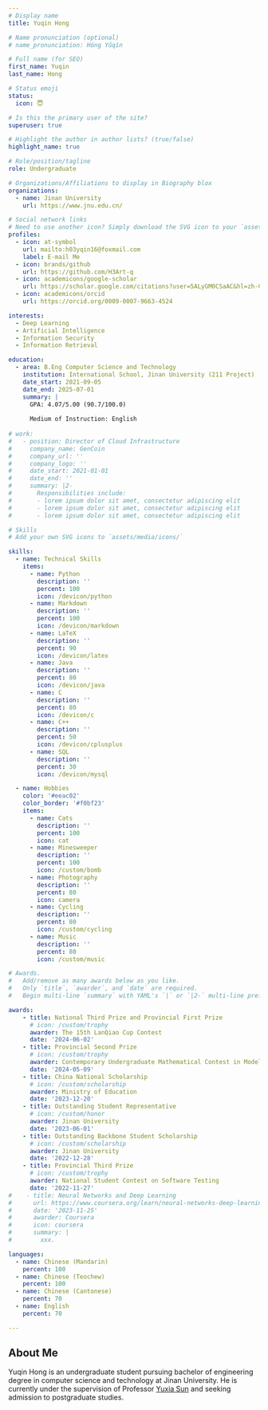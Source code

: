 ```yaml
---
# Display name
title: Yuqin Hong

# Name pronunciation (optional)
# name_pronunciation: Hóng Yǔqín 

# Full name (for SEO)
first_name: Yuqin
last_name: Hong

# Status emoji
status:
  icon: 😇

# Is this the primary user of the site?
superuser: true

# Highlight the author in author lists? (true/false)
highlight_name: true

# Role/position/tagline
role: Undergraduate

# Organizations/Affiliations to display in Biography blox
organizations:
  - name: Jinan University
    url: https://www.jnu.edu.cn/

# Social network links
# Need to use another icon? Simply download the SVG icon to your `assets/media/icons/` folder.
profiles:
  - icon: at-symbol
    url: mailto:h03yqin16@foxmail.com
    label: E-mail Me
  - icon: brands/github
    url: https://github.com/H3Art-q
  - icon: academicons/google-scholar
    url: https://scholar.google.com/citations?user=5ALyGM0CSaAC&hl=zh-CN
  - icon: academicons/orcid
    url: https://orcid.org/0009-0007-9663-4524

interests:
  - Deep Learning
  - Artificial Intelligence
  - Information Security
  - Information Retrieval

education:
  - area: B.Eng Computer Science and Technology
    institution: International School, Jinan University (211 Project)
    date_start: 2021-09-05
    date_end: 2025-07-01
    summary: |
      GPA: 4.07/5.00 (90.7/100.0)
          
      Medium of Instruction: English
      
# work:
#   - position: Director of Cloud Infrastructure
#     company_name: GenCoin
#     company_url: ''
#     company_logo: ''
#     date_start: 2021-01-01
#     date_end: ''
#     summary: |2-
#       Responsibilities include:
#       - lorem ipsum dolor sit amet, consectetur adipiscing elit
#       - lorem ipsum dolor sit amet, consectetur adipiscing elit
#       - lorem ipsum dolor sit amet, consectetur adipiscing elit

# Skills
# Add your own SVG icons to `assets/media/icons/`

skills:
  - name: Technical Skills
    items:
      - name: Python
        description: ''
        percent: 100
        icon: /devicon/python
      - name: Markdown
        description: ''
        percent: 100
        icon: /devicon/markdown
      - name: LaTeX
        description: ''
        percent: 90
        icon: /devicon/latex
      - name: Java
        description: ''
        percent: 80
        icon: /devicon/java
      - name: C
        description: ''
        percent: 80
        icon: /devicon/c
      - name: C++
        description: ''
        percent: 50
        icon: /devicon/cplusplus
      - name: SQL
        description: ''
        percent: 30
        icon: /devicon/mysql

  - name: Hobbies
    color: '#eeac02'
    color_border: '#f0bf23'
    items:
      - name: Cats
        description: ''
        percent: 100
        icon: cat
      - name: Minesweeper
        description: ''
        percent: 100
        icon: /custom/bomb
      - name: Photography
        description: ''
        percent: 80
        icon: camera
      - name: Cycling
        description: ''
        percent: 80
        icon: /custom/cycling
      - name: Music
        description: ''
        percent: 80
        icon: /custom/music

# Awards.
#   Add/remove as many awards below as you like.
#   Only `title`, `awarder`, and `date` are required.
#   Begin multi-line `summary` with YAML's `|` or `|2-` multi-line prefix and indent 2 spaces below.

awards:
    - title: National Third Prize and Provincial First Prize
      # icon: /custom/trophy
      awarder: The 15th LanQiao Cup Contest
      date: '2024-06-02'
    - title: Provincial Second Prize
      # icon: /custom/trophy
      awarder: Contemporary Undergraduate Mathematical Contest in Modeling
      date: '2024-05-09'
    - title: China National Scholarship
      # icon: /custom/scholarship
      awarder: Ministry of Education
      date: '2023-12-20'
    - title: Outstanding Student Representative
      # icon: /custom/honor
      awarder: Jinan University
      date: '2023-06-01'
    - title: Outstanding Backbone Student Scholarship
      # icon: /custom/scholarship
      awarder: Jinan University
      date: '2022-12-28'
    - title: Provincial Third Prize
      # icon: /custom/trophy
      awarder: National Student Contest on Software Testing
      date: '2022-11-27'
#    - title: Neural Networks and Deep Learning
#      url: https://www.coursera.org/learn/neural-networks-deep-learning
#      date: '2023-11-25'
#      awarder: Coursera
#      icon: coursera
#      summary: |
#        xxx.

languages:
  - name: Chinese (Mandarin)
    percent: 100
  - name: Chinese (Teochew)
    percent: 100
  - name: Chinese (Cantonese)
    percent: 70
  - name: English
    percent: 70

---
```


## About Me

Yuqin Hong is an undergraduate student pursuing bachelor of engineering degree in computer science and technology at Jinan University. He is currently under the supervision of Professor [Yuxia Sun](https://www.scholat.com/yxsun) and seeking admission to postgraduate studies.